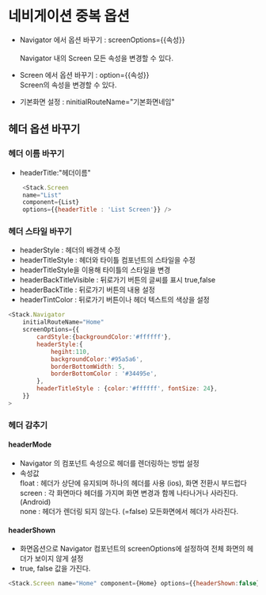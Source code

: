 # 네비게이션 중복 옵션
- Navigator 에서 옵션 바꾸기 : screenOptions={{속성}}  
<br/>Navigator 내의 Screen 모든 속성을 변경할 수 있다.

- Screen 에서 옵션 바꾸기 : option={{속성}}
<br/> Screen의 속성을 변경할 수 있다.

- 기본화면 설정 : ninitialRouteName="기본화면네임"


## 헤더 옵션 바꾸기

### 헤더 이름 바꾸기
- headerTitle:"헤더이름"
```js
    <Stack.Screen 
    name="List" 
    component={List}
    options={{headerTitle : 'List Screen'}} />
```

### 헤더 스타일 바꾸기 
- headerStyle : 헤더의 배경색 수정
- headerTitleStyle : 헤더와 타이틀 컴포넌트의 스타일을 수정
- headerTitleStyle을 이용해 타이틀의 스타일을 변경
- headerBackTitleVisible : 뒤로가기 버튼의 글씨를 표시 true,false
- headerBackTitle :  뒤로가기 버튼의 내용 설정
- headerTintColor :  뒤로가기 버튼이나 헤더 텍스트의 색상을 설정
```js
<Stack.Navigator 
    initialRouteName="Home"
    screenOptions={{
        cardStyle:{backgroundColor:'#ffffff'},
        headerStyle:{
            hegiht:110,
            backgroundColor:'#95a5a6',
            borderBottomWidth: 5,
            borderBottomColor : '#34495e',
        },
        headerTitleStyle : {color:'#ffffff', fontSize: 24},
    }}
>
```

### 헤더 감추기
#### headerMode
- Navigator 의 컴포넌트 속성으로 헤더를 렌더링하는 방법 설정
- 속성값
<br/>float : 헤더가 상단에 유지되며 하나의 헤더를 사용 (ios), 화면 전환시 부드럽다
<br/>screen : 각 화면마다 헤더를 가지며 화면 변경과 함께 나타나거나 사라진다. (Android)
<br/>none : 헤더가 렌더링 되지 않는다. (=false) 모든화면에서 헤더가 사라진다.

#### headerShown
- 화면옵션으로 Navigator 컴포넌트의 screenOptions에 설정하여 전체 화면의 헤더가 보이지 않게 설정
- true, false 값을 가진다.
```js
<Stack.Screen name="Home" component={Home} options={{headerShown:false}}/>

```